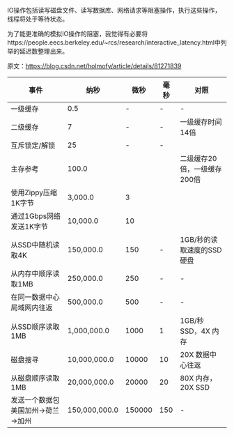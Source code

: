 IO操作包括读写磁盘文件、读写数据库、网络请求等阻塞操作，执行这些操作，线程将处于等待状态。

为了能更准确的模拟IO操作的阻塞，我觉得有必要将https://people.eecs.berkeley.edu/~rcs/research/interactive_latency.html中列举的延迟数整理出来。


原文：https://blog.csdn.net/holmofy/article/details/81271839 


| **事件**                          | **纳秒**      | **微秒** | **毫秒** | **对照**                    |
| --------------------------------- | ------------- | -------- | -------- | --------------------------- |
| 一级缓存                          | 0.5           | -        | -        | -                           |
| 二级缓存                          | 7             | -        | -        | 一级缓存时间14倍            |
| 互斥锁定/解锁                     | 25            | -        | -        |                             |
| 主存参考                          | 100.0         |          |          | 二级缓存20倍，一级缓存200倍 |
| 使用Zippy压缩1K字节               | 3,000.0       | 3        |          |                             |
| 通过1Gbps网络发送1K字节           | 10,000.0      | 10       |          |                             |
| 从SSD中随机读取4K                 | 150,000.0     | 150      | -        | 1GB/秒的读取速度的SSD硬盘   |
| 从内存中顺序读取1MB               | 250,000.0     | 250      | -        | -                           |
| 在同一数据中心局域网内往返        | 500,000.0     | 500      | -        | -                           |
| 从SSD顺序读取1MB                  | 1,000,000.0   | 1000     | 1        | 1GB/秒SSD，4X 内存          |
| 磁盘搜寻                          | 10,000,000.0  | 10000    | 10       | 20X 数据中心往返            |
| 从磁盘顺序读取1MB                 | 20,000,000.0  | 20000    | 20       | 80X 内存，20X SSD           |
| 发送一个数据包 美国加州→荷兰→加州 | 150,000,000.0 | 150000   | 150      | -                           |

